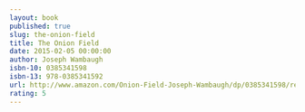 ```yaml
---
layout: book
published: true
slug: the-onion-field
title: The Onion Field
date: 2015-02-05 00:00:00
author: Joseph Wambaugh
isbn-10: 0385341598
isbn-13: 978-0385341592
url: http://www.amazon.com/Onion-Field-Joseph-Wambaugh/dp/0385341598/ref=sr_1_1?s=books&ie=UTF8&qid=1434745174&sr=1-1&keywords=the+onion+field
rating: 5
---
```

